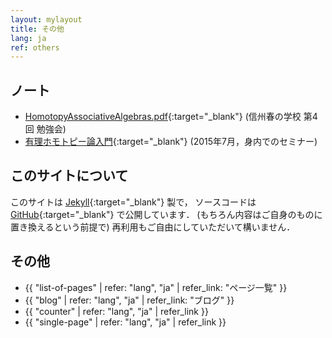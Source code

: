 ```yaml
---
layout: mylayout
title: その他
lang: ja
ref: others
---
```


<!-- ## Teaching Assistant -->
<!-- <a href="KS/KS.html">計算数学</a> -->

## ノート
- [HomotopyAssociativeAlgebras.pdf](notes/HomotopyAssociativeAlgebras.pdf){:target="_blank"}
  (信州春の学校 第4回 勉強会)
- [有理ホモトピー論入門](notes/RationalHomotopyTheory_seminar.pdf){:target="_blank"}
  (2015年7月，身内でのセミナー)

## このサイトについて
このサイトは [Jekyll](https://jekyllrb.com/){:target="_blank"} 製で，
ソースコードは [GitHub](https://github.com/shwaka/homepage){:target="_blank"} で公開しています．
(もちろん内容はご自身のものに置き換えるという前提で)
再利用もご自由にしていただいて構いません．


## その他
- {{ "list-of-pages" | refer: "lang", "ja" | refer_link: "ページ一覧" }}
- {{ "blog" | refer: "lang", "ja" | refer_link: "ブログ" }}
- {{ "counter" | refer: "lang", "ja" | refer_link }}
- {{ "single-page" | refer: "lang", "ja" | refer_link }}
